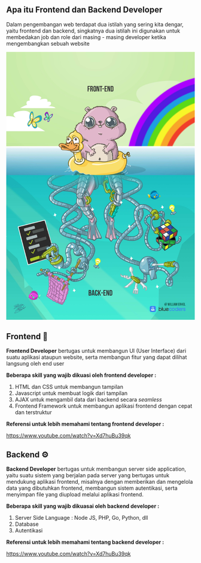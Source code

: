 ## Apa itu Frontend dan Backend Developer

Dalam pengembangan web terdapat dua istilah yang sering kita dengar, yaitu frontend dan backend, singkatnya dua istilah ini digunakan untuk membedakan job dan role dari masing - masing developer ketika mengembangkan sebuah website

![frontend vs backend](frontend-vs-backend.jpg)	



## Frontend :rainbow:

**Frontend Developer** bertugas untuk membangun UI (User Interface) dari suatu aplikasi ataupun website, serta membangun fitur yang dapat dilihat langsung oleh end user

**Beberapa skill yang wajib dikuasi oleh frontend developer :**

1. HTML dan CSS untuk membangun tampilan
2. Javascript untuk membuat logik dari tampilan
3. AJAX untuk mengambil data dari backend secara *seamless*
4. Frontend Framework untuk membangun aplikasi frontend dengan cepat dan terstruktur

**Referensi untuk lebih memahami tentang frontend developer :**

https://www.youtube.com/watch?v=Xd7huBu39qk



## Backend :gear:

**Backend Developer** bertugas untuk membangun server side application, yaitu suatu sistem yang berjalan pada server yang bertugas untuk mendukung aplikasi frontend, misalnya dengan memberikan dan mengelola data yang dibutuhkan frontend, membangun sistem autentikasi, serta menyimpan file yang diupload melalui aplikasi frontend.

**Beberapa skill yang wajib dikuasai oleh backend developer :**

1. Server Side Language : Node JS, PHP, Go, Python, dll
2. Database
3. Autentikasi

**Referensi untuk lebih memahami tentang backend developer :**

https://www.youtube.com/watch?v=Xd7huBu39qk